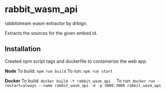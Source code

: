# rabbit_wasm_api

rabbitstream wasm extractor by drblgn.

  

Extracts the sources for the given embed id.

  

## Installation

Created npm script tags and dockerfile to containerize the web app.

  

**Node**
To build: `npm run build`
To run: `npm run start`

**Docker**
To build: `docker build -t rabbit_wasm_api .`
To run: `docker run -restart=always --name rabbit_wasm_api -d -p 3000:3000 rabbit_wasm_api`